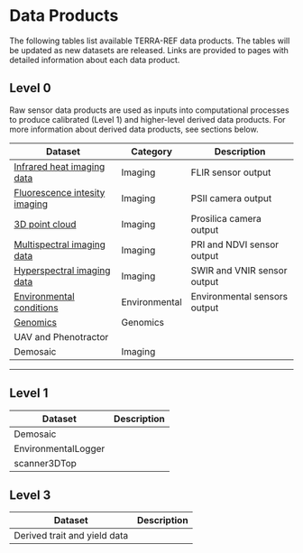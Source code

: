 # Data Products

The following tables list available TERRA-REF data products. The tables will be updated as new datasets are released.  Links are provided to pages with detailed information about each data product.

## Level 0

Raw sensor data products are used as inputs into computational processes to produce calibrated  \(Level 1\) and higher-level derived data products.  For more information about derived data products, see sections below.

| Dataset  | Category | Description |
| ---  | --- | --- |
| [Infrared heat imaging data](/infrared.md)  | Imaging | FLIR sensor output| 
| [Fluorescence intesity imaging](/fluorescence-intensity-imaging.md) | Imaging | PSII camera output |
| [3D point cloud](/stereo-imaging.md) | Imaging | Prosilica camera output|
| [Multispectral imaging data](/multispectral.md) | Imaging | PRI and NDVI sensor output|
| [Hyperspectral imaging data](/hyperspectral.md) | Imaging | SWIR and VNIR sensor output|
| [Environmental conditions](/environmental_conditions.md)  | Environmental | Environmental sensors output|
| [Genomics](/genomics.md) | Genomics | | 
| UAV and Phenotractor | | |  
| Demosaic | Imaging | | 

----


## Level 1

| Dataset | Description |
| --- | --- |
| Demosaic |  |
| EnvironmentalLogger |  |
| scanner3DTop |

## Level 3

| Dataset | Description |
| --- | --- |
| Derived trait and yield data |  |

